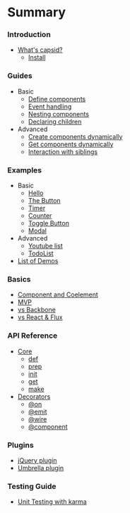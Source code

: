 # Summary

### Introduction
* [What's capsid?](README.md)
  * [Install](README.md#install)

### Guides
* Basic
  * [Define components](guides/define.md)
  * [Event handling](guides/event.md)
  * [Nesting components](guides/nesting.md)
  * [Declaring children](guides/children.md)
* Advanced
  * [Create components dynamically](guides/create.md)
  * [Get components dynamically](guides/get.md)
  * [Interaction with siblings](guides/siblings.md)

### Examples
* Basic
  * [Hello](examples/hello.md)
  * [The Button](examples/toggle.md)
  * [Timer](examples/timer.md)
  * [Counter](examples/counter.md)
  * [Toggle Button](examples/toggle.md)
  * [Modal](examples/modal.md)
* Advanced
  * [Youtube list](examples/youtube.md)
  * [TodoList](examples/todo-list.md)
* [List of Demos](demo/index.md)

### Basics
* [Component and Coelement](basics/component.md)
* [MVP](basics/mvp.md)
* [vs Backbone](basics/backbone.md)
* [vs React & Flux](basics/react.md)

### API Reference
* [Core](api/core.md)
  * [def](api/core.md#def)
  * [prep](api/core.md#prep)
  * [init](api/core.md#init)
  * [get](api/core.md#get)
  * [make](api/core.md#make)
* [Decorators](api/decorators.md)
  * [@on](api/decorators.md#on)
  * [@emit](api/decorators.md#emit)
  * [@wire](api/decorators.md#wire)
  * [@component](api/decorators.md#component)

### Plugins
* [jQuery plugin](plugins/jquery.md)
* [Umbrella plugin](plugins/umbrella.md)

### Testing Guide
* [Unit Testing with karma](testing/karma.md)
